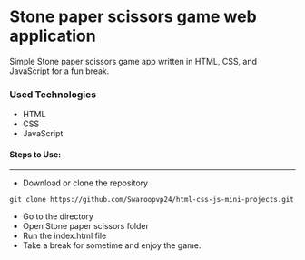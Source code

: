 
<h1>Stone paper scissors game web application</h1>

<p>Simple Stone paper scissors game app written in HTML, CSS, and JavaScript for a fun break.</p>

<h3>Used Technologies</h3>
<ul>
  <li>HTML</li>
  <li>CSS</li>
  <li>JavaScript</li>
</ul>


#### Steps to Use:

  

---

- Download or clone the repository
```
git clone https://github.com/Swaroopvp24/html-css-js-mini-projects.git
```
- Go to the directory
- Open Stone paper scissors folder
- Run the index.html file
- Take a break for sometime and enjoy the game.




